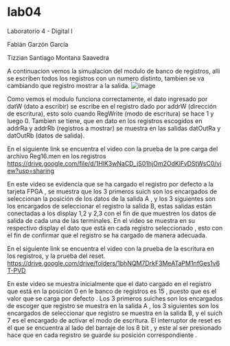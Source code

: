 # lab04

Laboratorio 4 - Digital I

Fabián Garzón García

Tizzian Santiago Montana Saavedra

A continuacion vemos la simualacion del modulo de banco de registros, alli se escriben todos los registros con un numero distinto, tambien se va cambiando que registro mostrar a la salida.
![image](https://user-images.githubusercontent.com/80001669/115980234-aa6a6c00-a550-11eb-8a62-94e71bf01d0c.png)

Como vemos el modulo funciona correctamente, el dato ingresado por datW (dato a escribir) se escribe en el registro dado por addrW (dirección de escritura), esto solo cuando RegWrite (modo de escritura) se hace 1 y luego 0. Tambien se tiene, que en dato en los registros escogidos en addrRa y addrRb (registros a mostrar) se muestra en las salidas datOutRa y datOutRb (datos de salida).

En el siguiente link se encuentra el video con la prueba de la pre carga del archivo Reg16.men en los registros
https://drive.google.com/file/d/1HlK3wNaCD_jS01hjOm2OdKlFvDStWsC0/view?usp=sharing

En este video se evidencia que se ha cargado  el registro por defecto a la tarjeta FPGA , se muestra que los 3 primeros suich son los encargados de  seleccionan la posición de  los datos de la salida A , y los 3 siguientes son los encargados de seleccionar  el registro la salida B, estas salidas están conectadas a los display  1,2 y 2,3 con el fin de que muestren los datos de salida de cada una de las terminales. En el video se muestra en su respectivo display  el dato que está en cada registro seleccionado  , esto con el fin de confirmar que el registro se ha cargado de manera adecuada.

En el siguiente link se encuentra el video con la prueba de la escritura en los registros, y la prueba del reset.
https://drive.google.com/drive/folders/1bhNQM7DrkF3MeATaPM1nfGes1v6T-PVD

En este video se muestra inicialmente que el dato cargado en el registro que está en la posición 0 en le banco de registros es 15 , puesto que es el valor que se carga por defecto . Los 3 primeros suiches son los encargados de escoger que registro se muestra en la salida A , los 3 siguientes son los encargados de seleccionar que registro se muestra en la salida B, y el suich 7 es el encargado de activar el modo de escritura. El interruptor de reset es el que se encuentra al lado del barraje de los 8 bit , y este al ser presionado hace que en cada registro se guarde su posición correspondiente .
